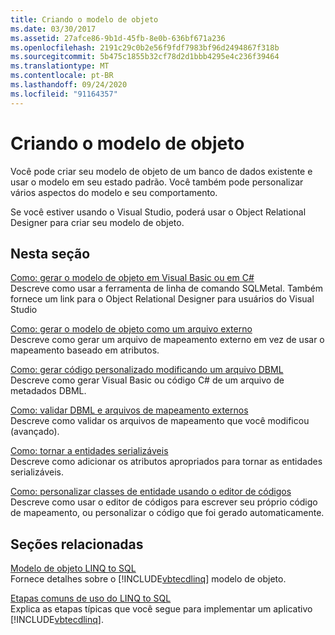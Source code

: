 ```yaml
---
title: Criando o modelo de objeto
ms.date: 03/30/2017
ms.assetid: 27afce86-9b1d-45fb-8e0b-636bf671a236
ms.openlocfilehash: 2191c29c0b2e56f9fdf7983bf96d2494867f318b
ms.sourcegitcommit: 5b475c1855b32cf78d2d1bbb4295e4c236f39464
ms.translationtype: MT
ms.contentlocale: pt-BR
ms.lasthandoff: 09/24/2020
ms.locfileid: "91164357"
---
```

# <a name="creating-the-object-model"></a>Criando o modelo de objeto

Você pode criar seu modelo de objeto de um banco de dados existente e usar o modelo em seu estado padrão. Você também pode personalizar vários aspectos do modelo e seu comportamento.  
  
 Se você estiver usando o Visual Studio, poderá usar o Object Relational Designer para criar seu modelo de objeto.  
  
## <a name="in-this-section"></a>Nesta seção  

 [Como: gerar o modelo de objeto em Visual Basic ou em C#](how-to-generate-the-object-model-in-visual-basic-or-csharp.md)  
 Descreve como usar a ferramenta de linha de comando SQLMetal. Também fornece um link para o Object Relational Designer para usuários do Visual Studio  
  
 [Como: gerar o modelo de objeto como um arquivo externo](how-to-generate-the-object-model-as-an-external-file.md)  
 Descreve como gerar um arquivo de mapeamento externo em vez de usar o mapeamento baseado em atributos.  
  
 [Como: gerar código personalizado modificando um arquivo DBML](how-to-generate-customized-code-by-modifying-a-dbml-file.md)  
 Descreve como gerar Visual Basic ou código C# de um arquivo de metadados DBML.  
  
 [Como: validar DBML e arquivos de mapeamento externos](how-to-validate-dbml-and-external-mapping-files.md)  
 Descreve como validar os arquivos de mapeamento que você modificou (avançado).  
  
 [Como: tornar a entidades serializáveis](how-to-make-entities-serializable.md)  
 Descreve como adicionar os atributos apropriados para tornar as entidades serializáveis.  
  
 [Como: personalizar classes de entidade usando o editor de códigos](how-to-customize-entity-classes-by-using-the-code-editor.md)  
 Descreve como usar o editor de códigos para escrever seu próprio código de mapeamento, ou personalizar o código que foi gerado automaticamente.  
  
## <a name="related-sections"></a>Seções relacionadas  

 [Modelo de objeto LINQ to SQL](the-linq-to-sql-object-model.md)  
 Fornece detalhes sobre o [!INCLUDE[vbtecdlinq](../../../../../../includes/vbtecdlinq-md.md)] modelo de objeto.  
  
 [Etapas comuns de uso do LINQ to SQL](typical-steps-for-using-linq-to-sql.md)  
 Explica as etapas típicas que você segue para implementar um aplicativo [!INCLUDE[vbtecdlinq](../../../../../../includes/vbtecdlinq-md.md)].
